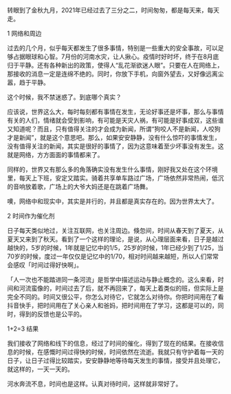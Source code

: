 转眼到了金秋九月，2021年已经过去了三分之二，时间匆匆，都是每天来，每天走。

1 网络和周边

过去的几个月，似乎每天都发生了很多事情，特别是一些重大的安全事故，可以足够占据眼球和心智。7月份的河南水灾，让人揪心。疫情时好时坏，终于在8月底归于平静。还有各种新出的政策，使得人“乱花渐欲迷人眼”。只要在人在网络上，那接收的消息一定是连绵不绝的。同时，你放下手机，向窗外望去，又好像远离尘嚣，趋于平静。

这个时候，我不禁迷惑了。到底哪个真实？

应该说，世界这么大，每时每刻都有事情在发生，无论好事还是坏事，那么与事情有关的人们，情绪就会受到影响，有可能是天灾人祸，有可能是好事成双，这些谁又知道呢？而且，只有值得关注的才会成为新闻，所谓“狗咬人不是新闻，人咬狗才是新闻”，就是这个意思吧。那么，如果安安静静，没有什么惊吓的事情发生，没有值得关注的新闻，其实是很好的事情了，因为这意味着至少坏事没有发生。这就是网络，方方面面的事情都来了。

同样的，世界又有那么多的角落确实没有发生什么事情，刚好我又处在这个环境里，每天上下班，安定又踏实。骑着共享单车路过广场，广场依然非常热闹，低沉的音响放着歌，广场上的大爷大妈还是在跳着广场舞。

噢，网络中和现实中，其实是并行的，并且都是真实存在的。因为世界太大了。

2 时间作为催化剂

日子每天类似地过，关注互联网，也关注周边。倏忽间，时间从春天到了夏天，从夏天又来到了秋天。看到了一个这样的理论，是说，从心理层面来看，日子是越过越快的，5岁的时候，1年就是记忆中的1/5，25岁的时候，1年已经少到了1/25，当70岁的时候，度过一年仅仅是记忆中的1/70，相对时间越来越短，所以人们常常会感叹「时间过得好快啊」。

「人一次也不能踏进同一条河流」是哲学中描述运动与静止概念的。这么来看，时间和河流蛮像的，时间过去了后，就不再回来了，每天上着类似的班，但实际上是完全不同的。时间又很公平，你怎么对待它，它就怎么对待你。你把时间用在了看抖音快手，把时间用在了关心亲人和爸妈，把时间用在了学习，这都是可以的，同时，得到的反馈也是公平的。

1+2=3 结果

我们接收了网络和线下的信息，经过了时间的催化，得到了现在的结果。在接收信息的时候，在感慨时间过得快的时候，时间依然在流逝。我就只有守护着每一天的日子，让日子过得比较踏实，安安静静地等待每天发生的事情，接受并且处理它，就这样的，一天一天的。

河水奔流不息，时间也是这样。认真对待时间，这样就非常好了。
